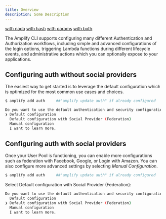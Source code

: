 ```yaml
---
title: Overview
description: Some Description
---
```


[with nada](~/cli/auth/triggers.md)
[with hash](~/cli/auth/triggers.md#set-up-lambda-triggers)
[with params](~/lib/graphqlapi/getting-started.md/q/platform/android)
[with both](~/lib/graphqlapi/getting-started.md/q/platform/android#create-graphql-api-service)


The Amplify CLI supports configuring many different Authentication and Authorization workflows, including simple and advanced configurations of the login options, triggering Lambda functions during different lifecycle events, and administrative actions which you can optionally expose to your applications.

## Configuring auth without social providers

The easiest way to get started is to leverage the default configuration which is optimized for the most common use cases and choices.

```bash
$ amplify add auth     ##"amplify update auth" if already configured

Do you want to use the default authentication and security configuration? 
❯ Default configuration 
  Default configuration with Social Provider (Federation) 
  Manual configuration 
  I want to learn more.
```

## Configuring auth with social providers

Once your User Pool is functioning, you can enable more configurations such as federation with Facebook, Google, or Login with Amazon. You can also configure more advanced settings by selecting *Manual Configuration*.

```bash
$ amplify add auth     ##"amplify update auth" if already configured
```

Select Default configuration with Social Provider (Federation):

```bash
Do you want to use the default authentication and security configuration?
  Default configuration
❯ Default configuration with Social Provider (Federation)
  Manual configuration
  I want to learn more.
```